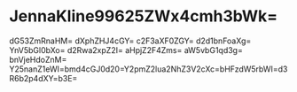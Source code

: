 # JennaKline99625ZWx4cmh3bWk=
dG53ZmRnaHM=
dXphZHJ4cGY=
c2F3aXF0ZGY=
d2d1bnFoaXg=
YnV5bGl0bXo=
d2Rwa2xpZ2I=
aHpjZ2F4Zms=
aW5vbG1qd3g=
bnVjeHdoZnM=
Y25nanZ1eWI=bmd4cGJ0d20=Y2pmZ2lua2NhZ3V2cXc=bHFzdW5rbWI=d3R6b2p4dXY=b3E=
